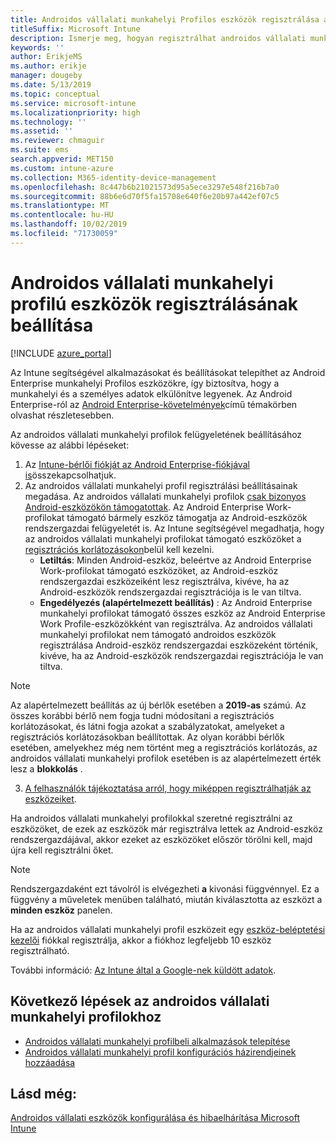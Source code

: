 ```yaml
---
title: Androidos vállalati munkahelyi Profilos eszközök regisztrálása az Intune-ban
titleSuffix: Microsoft Intune
description: Ismerje meg, hogyan regisztrálhat androidos vállalati munkahelyi profilokat használó eszközöket az Intune-ban.
keywords: ''
author: ErikjeMS
ms.author: erikje
manager: dougeby
ms.date: 5/13/2019
ms.topic: conceptual
ms.service: microsoft-intune
ms.localizationpriority: high
ms.technology: ''
ms.assetid: ''
ms.reviewer: chmaguir
ms.suite: ems
search.appverid: MET150
ms.custom: intune-azure
ms.collection: M365-identity-device-management
ms.openlocfilehash: 8c447b6b21021573d95a5ece3297e548f216b7a0
ms.sourcegitcommit: 88b6e6d70f5fa15708e640f6e20b97a442ef07c5
ms.translationtype: MT
ms.contentlocale: hu-HU
ms.lasthandoff: 10/02/2019
ms.locfileid: "71730059"
---
```

# <a name="set-up-enrollment-of-android-enterprise-work-profile-devices"></a>Androidos vállalati munkahelyi profilú eszközök regisztrálásának beállítása

[!INCLUDE [azure_portal](../includes/azure_portal.md)]

Az Intune segítségével alkalmazásokat és beállításokat telepíthet az Android Enterprise munkahelyi Profilos eszközökre, így biztosítva, hogy a munkahelyi és a személyes adatok elkülönítve legyenek. Az Android Enterprise-ról az [Android Enterprise-követelmények](https://support.google.com/work/android/answer/6174145?hl=en&ref_topic=6151012)című témakörben olvashat részletesebben.

Az androidos vállalati munkahelyi profilok felügyeletének beállításához kövesse az alábbi lépéseket:

1. Az [Intune-bérlői fiókját az Android Enterprise-fiókjával is](connect-intune-android-enterprise.md)összekapcsolhatjuk.
2. Az androidos vállalati munkahelyi profil regisztrálási beállításainak megadása. Az androidos vállalati munkahelyi profilok [csak bizonyos Android-eszközökön támogatottak](https://support.google.com/work/android/answer/6174145?hl=en&ref_topic=6151012%20style=%22target=new_window%22). Az Android Enterprise Work-profilokat támogató bármely eszköz támogatja az Android-eszközök rendszergazdai felügyeletét is. Az Intune segítségével megadhatja, hogy az androidos vállalati munkahelyi profilokat támogató eszközöket a [regisztrációs korlátozásokon](enrollment-restrictions-set.md)belül kell kezelni.
    - **Letiltás**:  Minden Android-eszköz, beleértve az Android Enterprise Work-profilokat támogató eszközöket, az Android-eszköz rendszergazdai eszközeiként lesz regisztrálva, kivéve, ha az Android-eszközök rendszergazdai regisztrációja is le van tiltva. 
    - **Engedélyezés (alapértelmezett beállítás)** : Az Android Enterprise munkahelyi profilokat támogató összes eszköz az Android Enterprise Work Profile-eszközökként van regisztrálva. Az androidos vállalati munkahelyi profilokat nem támogató androidos eszközök regisztrálása Android-eszköz rendszergazdai eszközeként történik, kivéve, ha az Android-eszközök rendszergazdai regisztrációja le van tiltva. 
> [!NOTE]
> Az alapértelmezett beállítás az új bérlők esetében a **2019-as** számú. Az összes korábbi bérlő nem fogja tudni módosítani a regisztrációs korlátozásokat, és látni fogja azokat a szabályzatokat, amelyeket a regisztrációs korlátozásokban beállítottak. Az olyan korábbi bérlők esetében, amelyekhez még nem történt meg a regisztrációs korlátozás, az androidos vállalati munkahelyi profilok esetében is az alapértelmezett érték lesz a **blokkolás** .

3. [A felhasználók tájékoztatása arról, hogy miképpen regisztrálhatják az eszközeiket](/intune-user-help/create-a-work-profile-and-enroll-your-device-in-intune-android).  

Ha androidos vállalati munkahelyi profilokkal szeretné regisztrálni az eszközöket, de ezek az eszközök már regisztrálva lettek az Android-eszköz rendszergazdájával, akkor ezeket az eszközöket először törölni kell, majd újra kell regisztrálni őket.
> [!NOTE]
> Rendszergazdaként ezt távolról is elvégezheti **a** kivonási függvénnyel. Ez a függvény a műveletek menüben található, miután kiválasztotta az eszközt a **minden eszköz** panelen.

Ha az androidos vállalati munkahelyi profil eszközeit egy [eszköz-beléptetési kezelői](device-enrollment-manager-enroll.md) fiókkal regisztrálja, akkor a fiókhoz legfeljebb 10 eszköz regisztrálható.

További információ: [Az Intune által a Google-nek küldött adatok](../protect/data-intune-sends-to-google.md).

## <a name="next-steps-for-android-enterprise-work-profiles"></a>Következő lépések az androidos vállalati munkahelyi profilokhoz
- [Androidos vállalati munkahelyi profilbeli alkalmazások telepítése](../apps/apps-add-android-for-work.md)
- [Androidos vállalati munkahelyi profil konfigurációs házirendjeinek hozzáadása](../configuration/device-profiles.md)

## <a name="see-also"></a>Lásd még:

[Androidos vállalati eszközök konfigurálása és hibaelhárítása Microsoft Intune](https://support.microsoft.com/help/4476974)
